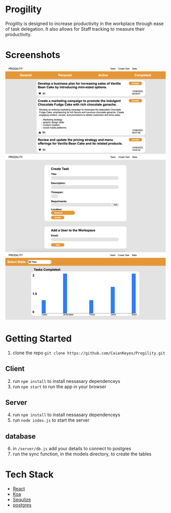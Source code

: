 # Progility

Progility is designed to increase productivity in the workplace through ease of task delegation. It also allows for Staff tracking to measure their productivity.

# Screenshots

<p align="center">
  <img src="Images/Screenshot 2023-07-08 at 08.41.28.png" />
  <img src="Images/Screenshot 2023-07-08 at 08.39.57.png" />
  <img src="Images/Screenshot 2023-07-08 at 08.41.00.png" />
</p>

# Getting Started

1. clone the repo
  ```git clone https://github.com/CaianKeyes/Progility.git```

## Client

2. run ```npm install``` to install nessasary dependenceys
3. run ```npm start``` to run the app in your browser

## Server

4. run ```npm install``` to install nessasary dependenceys
5. run ```node index.js``` to start the server

## database

6.   in ```/server/db.js``` add your details to connect to postgres
7.   run the sync function, in the models directory, to create the tables

# Tech Stack
* [React](https://react.dev/)
* [Koa](https://koajs.com/)
* [Sequlize](https://sequelize.org/)
* [postgres](https://www.postgresql.org/)
